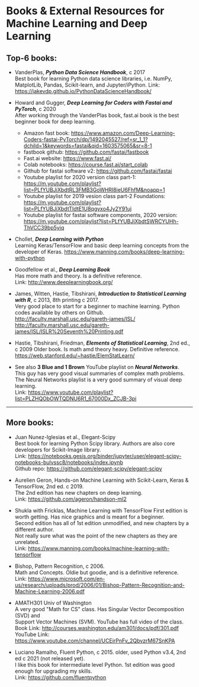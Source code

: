 #  Books & External Resources for Machine Learning and Deep Learning     

## Top-6 books:  

 * VanderPlas, ***Python Data Science Handbook***, c 2017     
   Best book for learning Python data science libraries, i.e. NumPy, MatplotLib, Pandas, Scikit-learn, and Jupyter/iPython. 
   Link: https://jakevdp.github.io/PythonDataScienceHandbook/  
  
 * Howard and Gugger, ***Deep Learning for Coders with Fastai and PyTorch***, c 2020  
   After working through the VanderPlas book, fast.ai book is the best beginner book for deep learning.
     * Amazon fast book:  https://www.amazon.com/Deep-Learning-Coders-fastai-PyTorch/dp/1492045527/ref=sr_1_1?dchild=1&keywords=fastai&qid=1603575065&sr=8-1   
     * fastbook github: https://github.com/fastai/fastbook  
   * Fast.ai website:  https://www.fast.ai/  
   * Colab notebooks:  https://course.fast.ai/start_colab    
   * Github for fastai software v2: https://github.com/fastai/fastai  
   * Youtube playlist for 2020 version class part-1:  
     https://m.youtube.com/playlist?list=PLfYUBJiXbdtRL3FMB3GoWHRI8ieU6FhfM&noapp=1  
   * Youtube playlist for 2019 vesion class part-2 Foundations:  
     https://m.youtube.com/playlist?list=PLfYUBJiXbdtTIdtE1U8qgyxo4Jy2Y91uj   
   * Youtube playlist for fastai software components, 2020 version:  
     https://m.youtube.com/playlist?list=PLfYUBJiXbdtSWRCYUHh-ThVCC39bp5yiq  

 * Chollet, ***Deep Learning with Python***  
   Learning Keras/TensorFlow and basic deep learning concepts from the developer of Keras.
   https://www.manning.com/books/deep-learning-with-python  
 
 * Goodfellow et al., ***Deep Learning Book***   
   Has more math and theory. Is a definitive reference.     
   Link: http://www.deeplearningbook.org/  
 
 * James, Witten, Hastie, Tibshirani, ***Introduction to Statistical Learning with R***, c 2013, 8th printing c 2017.  
   Very good place to start for a beginner to machine learning. Python codes available by others on Github.
   http://faculty.marshall.usc.edu/gareth-james/ISL/  
   http://faculty.marshall.usc.edu/gareth-james/ISL/ISLR%20Seventh%20Printing.pdf  
    
 * Hastie, Tibshirani, Friedman, ***Elements of Statistical Learning***, 2nd ed., c 2009 
   Older book. Is math amd theory heavy. Definitive reference.   
   https://web.stanford.edu/~hastie/ElemStatLearn/  
  
 * See also **3 Blue and 1 Brown** YouTube playlist on ***Neural Networks***.   
   This guy has very good visual summaries of complex math problems.  
   The Neural Networks playlist is a very good summary of visual deep learning.  
   Link: https://www.youtube.com/playlist?list=PLZHQObOWTQDNU6R1_67000Dx_ZCJB-3pi   

 -----  
 
## More books:  

 * Juan Nunez-Iglesias et al., Elegant-Scipy  
   Best book for learning Python Scipy library. Authors are also core developers for Scikit-Image library.   
   Link: https://notebooks.gesis.org/binder/jupyter/user/elegant-scipy-notebooks-bulvssc8/notebooks/index.ipynb  
   Github repo: https://github.com/elegant-scipy/elegant-scipy  

 * Aurelien Geron, Hands-on Machine Learning with Scikit-Learn, Keras & TensorFlow, 2nd ed. c 2019.  
   The 2nd edition has new chapters on deep learning.    
   Link: https://github.com/ageron/handson-ml2  
 
 * Shukla with Fricklas, Machine Learning with TensorFlow 
   First edition is worth getting. Has nice graphics and is meant for a beginner.   
   Second edition has all of 1st edition unmodified, and new chapters by a different author.  
   Not really sure what was the point of the new chapters as they are unrelated.    
   Link: https://www.manning.com/books/machine-learning-with-tensorflow  

 * Bishop, Pattern Recognition, c 2006.   
   Math and Concepts.  Oldie but goodie, and is a definitive reference.  
   Link: https://www.microsoft.com/en-us/research/uploads/prod/2006/01/Bishop-Pattern-Recognition-and-Machine-Learning-2006.pdf  
     
 * AMATH301 Univ of Washington  
   A very good "Math for CS" class. Has Singular Vector Decomposition (SVD) and  
   Support Vector Machines (SVM). YouTube has full video of the class.    
   Book Link: http://courses.washington.edu/am301/docs/pdf/301.pdf   
   YouTube Link: https://www.youtube.com/channel/UCEirPnFv_2QbvzrM67SnKPA  

 * Luciano Ramalho, Fluent Python, c 2015. older, used Python v3.4, 2nd ed c 2021 (not released yet).    
   I like this book for intermediate level Python. 1st edition was good enough for upgrading my skills.    
   Link: https://github.com/fluentpython  
     

